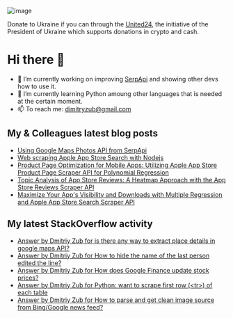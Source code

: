 ![image](https://user-images.githubusercontent.com/78694043/173765763-2ac383da-2612-45c3-b7fc-819728ab8c0d.png)

Donate to Ukraine if you can through the [United24](https://u24.gov.ua/), the initiative of the President of Ukraine which supports donations in crypto and cash.

# Hi there 👋

- 🔭 I’m currently working on improving [SerpApi](https://github.com/serpapi) and showing other devs how to use it.
- 🌱 I’m currently learning Python amoung other languages that is needed at the certain moment.
- 📫 To reach me: dimitryzub@gmail.com


## My & Сolleagues latest blog posts
<!-- BLOG-POST-LIST:START -->
- [Using Google Maps Photos API from SerpApi](https://serpapi.com/blog/using-google-maps-photos-api-from-serpapi/)
- [Web scraping Apple App Store Search with Nodejs](https://serpapi.com/blog/web-scraping-apple-app-store-search-with-nodejs/)
- [Product Page Optimization for Mobile Apps: Utilizing Apple App Store Product Page Scraper API for Polynomial Regression](https://serpapi.com/blog/product-page-optimization-for-mobile-apps-utilizing-apple-app-store-product-page-scraper-api-for-polynomial-regression/)
- [Topic Analysis of App Store Reviews: A Heatmap Approach with the App Store Reviews Scraper API](https://serpapi.com/blog/topic-analysis-of-app-store-reviews-a-heatmap-approach-with-the-app-store-reviews-scraper-api/)
- [Maximize Your App&#39;s Visibility and Downloads with Multiple Regression and Apple App Store Search Scraper API](https://serpapi.com/blog/maximize-your-apps-visibility-and-downloads-with-multiple-regression-and-apple-app-store-search-scraper-api/)
<!-- BLOG-POST-LIST:END -->

## My latest StackOverflow activity
<!-- STACKOVERFLOW:START -->
- [Answer by Dmitriy Zub for is there any way to extract place details in google maps API?](https://stackoverflow.com/questions/74600323/is-there-any-way-to-extract-place-details-in-google-maps-api/74713933#74713933)
- [Answer by Dmitriy Zub for How to hide the name of the last person edited the line?](https://stackoverflow.com/questions/74258777/how-to-hide-the-name-of-the-last-person-edited-the-line/74261357#74261357)
- [Answer by Dmitriy Zub for How does Google Finance update stock prices?](https://stackoverflow.com/questions/16485511/how-does-google-finance-update-stock-prices/74042072#74042072)
- [Answer by Dmitriy Zub for Python: want to scrape first row &lpar;&lt;tr&gt;&rpar; of each table](https://stackoverflow.com/questions/74040999/python-want-to-scrape-first-row-tr-of-each-table/74041552#74041552)
- [Answer by Dmitriy Zub for How to parse and get clean image source from Bing/Google news feed?](https://stackoverflow.com/questions/57373536/how-to-parse-and-get-clean-image-source-from-bing-google-news-feed/74040648#74040648)
<!-- STACKOVERFLOW:END -->
